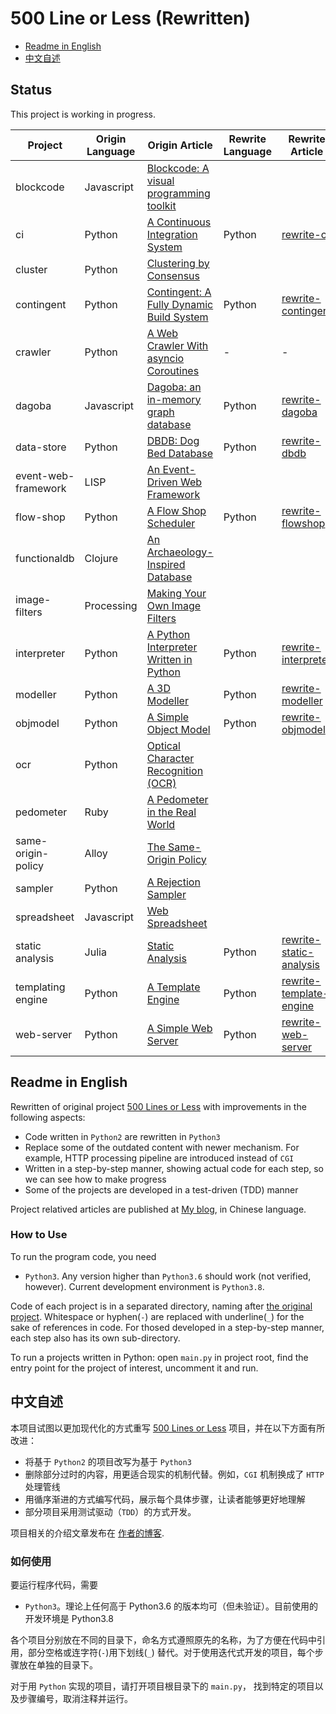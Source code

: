 # 500 Line or Less (Rewritten)

- [Readme in English](#english-readme)
- [中文自述](#chinese-readme)

## Status

This project is working in progress.

| Project             | Origin Language | Origin Article                                                                                                       | Rewrite Language | Rewrite Article                                                                              | Status |
|---------------------|-----------------|----------------------------------------------------------------------------------------------------------------------|------------------|----------------------------------------------------------------------------------------------|--------|
| blockcode           | Javascript      | [Blockcode: A visual programming toolkit](http://aosabook.org/en/500L/blockcode-a-visual-programming-toolkit.html)   |                  |                                                                                              |
| ci                  | Python          | [A Continuous Integration System](http://aosabook.org/en/500L/a-continuous-integration-system.html)                  | Python           | [rewrite-ci](https://shuhari.dev/blog/2020/06/500lines-rewrite-ci)                           | Done   |
| cluster             | Python          | [Clustering by Consensus](http://aosabook.org/en/500L/clustering-by-consensus.html)                                  |                  |                                                                                              |        |
| contingent          | Python          | [Contingent: A Fully Dynamic Build System](http://aosabook.org/en/500L/contingent-a-fully-dynamic-build-system.html) | Python           | [rewrite-contingent](https://shuhari.dev/blog/2021/02/500lines-rewrite-contingent)           | Done   |
| crawler             | Python          | [A Web Crawler With asyncio Coroutines](http://aosabook.org/en/500L/a-web-crawler-with-asyncio-coroutines.html)      | -                | -                                                                                            | -      |
| dagoba              | Javascript      | [Dagoba: an in-memory graph database](http://aosabook.org/en/500L/dagoba-an-in-memory-graph-database.html)           | Python           | [rewrite-dagoba](https://shuhari.dev/blog/2022/02/500lines-rewrite-dagoba)                   | Done   |
| data-store          | Python          | [DBDB: Dog Bed Database](http://aosabook.org/en/500L/dbdb-dog-bed-database.html)                                     | Python           | [rewrite-dbdb](https://shuhari.dev/blog/2021/05/500lines-rewrite-dbdb)                       | Done   |
| event-web-framework | LISP            | [An Event-Driven Web Framework](http://aosabook.org/en/500L/an-event-driven-web-framework.html)                      |                  |                                                                                              |
| flow-shop           | Python          | [A Flow Shop Scheduler](http://aosabook.org/en/500L/a-flow-shop-scheduler.html)                                      | Python           | [rewrite-flowshop](https://shuhari.dev/blog/2021/09/500lines-rewrite-flowshop)               | Done   |
| functionaldb        | Clojure         | [An Archaeology-Inspired Database](http://aosabook.org/en/500L/an-archaeology-inspired-database.html)                |                  |                                                                                              |
| image-filters       | Processing      | [Making Your Own Image Filters](http://aosabook.org/en/500L/making-your-own-image-filters.html)                      |                  |                                                                                              |
| interpreter         | Python          | [A Python Interpreter Written in Python](http://aosabook.org/en/500L/a-python-interpreter-written-in-python.html)    | Python           | [rewrite-interpreter](https://shuhari.dev/blog/2020/12/500lines-rewrite-interpreter)         | Done   |
| modeller            | Python          | [A 3D Modeller](http://aosabook.org/en/500L/a-3d-modeller.html)                                                      | Python           | [rewrite-modeller](https://shuhari.dev/blog/2022/09/500lines-rewrite-modeller)               | Done   |
| objmodel            | Python          | [A Simple Object Model](http://aosabook.org/en/500L/a-simple-object-model.html)                                      | Python           | [rewrite-objmodel](https://shuhari.dev/blog/2020/06/500lines-rewrite-objmodel)               | Done   |
| ocr                 | Python          | [Optical Character Recognition (OCR)](http://aosabook.org/en/500L/optical-character-recognition-ocr.html)            |                  |                                                                                              |
| pedometer           | Ruby            | [A Pedometer in the Real World](http://aosabook.org/en/500L/a-pedometer-in-the-real-world.html)                      |                  |                                                                                              |
| same-origin-policy  | Alloy           | [The Same-Origin Policy](http://aosabook.org/en/500L/the-same-origin-policy.html)                                    |                  |                                                                                              |
| sampler             | Python          | [A Rejection Sampler](http://aosabook.org/en/500L/a-rejection-sampler.html)                                          |                  |                                                                                              |
| spreadsheet         | Javascript      | [Web Spreadsheet](http://aosabook.org/en/500L/web-spreadsheet.html)                                                  |                  |                                                                                              |
| static analysis     | Julia           | [Static Analysis](http://aosabook.org/en/500L/static-analysis.html)                                                  | Python           | [rewrite-static-analysis](https://shuhari.dev/blog/2020/07/500lines-rewrite-static-analysis) | Done   |
| templating engine   | Python          | [A Template Engine](http://aosabook.org/en/500L/a-template-engine.html)                                              | Python           | [rewrite-template-engine](https://shuhari.dev/blog/2020/05/500lines-rewrite-template-engine) | Done   |
| web-server          | Python          | [A Simple Web Server](http://aosabook.org/en/500L/a-simple-web-server.html)                                          | Python           | [rewrite-web-server](https://shuhari.dev/blog/2020/05/500lines-rewrite-web-server)           | Done   |


<a name="english-readme"/>

## Readme in English

Rewritten of original project [500 Lines or Less](https://github.com/aosabook/500lines) with improvements in the following aspects:

- Code written in `Python2` are rewritten in `Python3`
- Replace some of the outdated content with newer mechanism. For example, HTTP processing pipeline are introduced instead of `CGI`
- Written in a step-by-step manner, showing actual code for each step, so we can see how to make progress
- Some of the projects are developed in a test-driven (TDD) manner

Project relatived articles are published at [My blog](https://shuhari.dev/blog/2020/05/500lines-rewrite-intro), in Chinese language.
 
### How to Use

To run the program code, you need

- `Python3`. Any version higher than `Python3.6` should work (not verified, however). Current development environment is `Python3.8`.

Code of each project is in a separated directory, naming after [the original project](https://github.com/aosabook/500lines). Whitespace or hyphen(`-`) are replaced with underline(`_`) for the sake of references in code. For thosed developed in a step-by-step manner, each step also has its own sub-directory.

To run a projects written in Python: open `main.py` in project root, find the entry point for the project of interest, uncomment it and run.


<a name="chinese-readme" />

## 中文自述

本项目试图以更加现代化的方式重写 [500 Lines or Less](https://github.com/aosabook/500lines) 项目，并在以下方面有所改进：

- 将基于 `Python2` 的项目改写为基于 `Python3`
- 删除部分过时的内容，用更适合现实的机制代替。例如，`CGI` 机制换成了 `HTTP` 处理管线
- 用循序渐进的方式编写代码，展示每个具体步骤，让读者能够更好地理解
- 部分项目采用测试驱动（`TDD`）的方式开发。

项目相关的介绍文章发布在 [作者的博客](https://shuhari.dev/blog/2020/05/500lines-rewrite-intro).
 
### 如何使用

要运行程序代码，需要

- `Python3`。理论上任何高于 Python3.6 的版本均可（但未验证）。目前使用的开发环境是 Python3.8

各个项目分别放在不同的目录下，命名方式遵照原先的名称，为了方便在代码中引用，部分空格或连字符(`-`)用下划线(`_`) 替代。对于使用迭代式开发的项目，每个步骤放在单独的目录下。

对于用 `Python` 实现的项目，请打开项目根目录下的 `main.py`， 找到特定的项目以及步骤编号，取消注释并运行。
